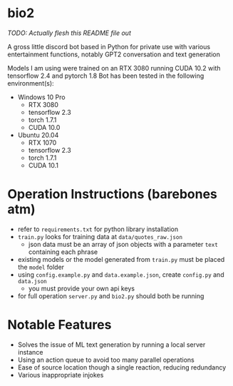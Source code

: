 # bio2
*TODO: Actually flesh this README file out*

A gross little discord bot based in Python for private use with various entertainment functions, notably GPT2 conversation and text generation

Models I am using were trained on an RTX 3080 running CUDA 10.2 with tensorflow 2.4 and pytorch 1.8
Bot has been tested in the following environment(s):
- Windows 10 Pro
  - RTX 3080
  - tensorflow 2.3
  - torch 1.7.1
  - CUDA 10.0
- Ubuntu 20.04
  - RTX 1070
  - tensorflow 2.3
  - torch 1.7.1
  - CUDA 10.1

# Operation Instructions (barebones atm)
- refer to `requirements.txt` for python library installation
- `train.py` looks for training data at `data/quotes_raw.json`
  - json data must be an array of json objects with a parameter `text` containing each phrase
- existing models or the model generated from `train.py` must be placed the `model` folder
- using `config.example.py` and `data.example.json`, create `config.py` and `data.json`
  - you must provide your own api keys
- for full operation `server.py` and `bio2.py` should both be running

# Notable Features
 - Solves the issue of ML text generation by running a local server instance
 - Using an action queue to avoid too many parallel operations
 - Ease of source location though a single reaction, reducing redundancy
 - Various inappropriate injokes
